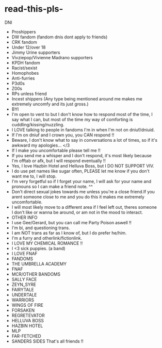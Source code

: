 # read-this-pls-
DNI
- Proshippers
- DW fandom (fandom dnis dont apply to friends)
- CRK fandom 
- Under 12/over 18
- Jimmy Urine supporters
- Vivziepop/Vivienne Madrano supporters
- KPDH fandom
- Racist/sexist
- Homophobes
- Anti-furries
- P3d0s
- Z00s
- RPs unless friend
- Incest shippers (Any type being mentioned around me makes me extremely uncomfy and its just gross.)
- BYI
- I'm open to vent to but I don't know how to respond most of the time, I say what I can, but most of the time my way of comforting is cuddling/kissing/nuzzling.
- I LOVE talking to people in fandoms I'm in when I'm not on dniuf/dniuid.
- If I'm on dniuf and I crown you, you CAN respond !!
- Beware, I don't know what to say in conversations a lot of times, so if it's awkward my apologies... </3
- If I make you uncomfortable please tell me !!
- If you send me a whisper and I don't respond, it's most likely because I'm offtab or afk, but I will respond eventually !!
- Yes, I love Hazbin Hotel and Helluva Boss, but I DO NOT SUPPORT VIV.
- I do use pet names like sugar often, PLEASE let me know if you don't want me to, I will stop.
- I'm very forgetful so if I forget your name, I will ask for your name and pronouns so I can make a friend note. ^^
- Don't direct sexual jokes towards me unless you're a close friend.If you arent someone close to me and you do this it makes me extremely uncomfortable.
- I will most likely move to a different area if I feel left out, theres someone I don't like or wanna be around, or am not in the mood to interact.
- OTHER INFO
- I use Gee/Gerard, but you can call me Party Poison aswell !!
- I'm bi, and questioning trans.
- I am NOT trans as far as I know of, but I do prefer he/him.
- I'm a furry and otherlink/fictionlink.
- I LOVE MY CHEMICAL ROMANCE !!
- I <3 sick puppies. (a band)
- I LOVE FNAF
- FANDOMS
- THE UMBRELLA ACADEMY
- FNAF
- MCR/OTHER BANDOMS
- SALLY FACE
- ZEYN_SYRE
- FAIRYTALE
- UNDERTALE
- WARRIORS
- WINGS OF FIRE
- FORSAKEN
- REGRETEVATOR
- HELLUVA BOSS
- HAZBIN HOTEL
- MLP
- FAR-FETCHED
- SANDERS SIDES
That's all friends !!

